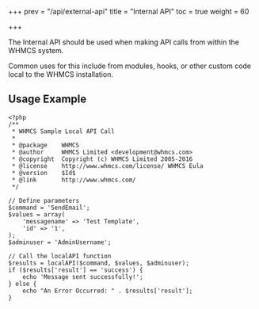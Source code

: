 +++
prev = "/api/external-api"
title = "Internal API"
toc = true
weight = 60

+++

The Internal API should be used when making API calls from within the WHMCS system.

Common uses for this include from modules, hooks, or other custom code local to the WHMCS installation.

## Usage Example

```
<?php
/**
 * WHMCS Sample Local API Call
 *
 * @package    WHMCS
 * @author     WHMCS Limited <development@whmcs.com>
 * @copyright  Copyright (c) WHMCS Limited 2005-2016
 * @license    http://www.whmcs.com/license/ WHMCS Eula
 * @version    $Id$
 * @link       http://www.whmcs.com/
 */

// Define parameters
$command = 'SendEmail';
$values = array(
    'messagename' => 'Test Template',
    'id' => '1',
);
$adminuser = 'AdminUsername';

// Call the localAPI function
$results = localAPI($command, $values, $adminuser);
if ($results['result'] == 'success') {
    echo 'Message sent successfully!';
} else {
    echo "An Error Occurred: " . $results['result'];
}
```
